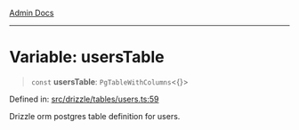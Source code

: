 [Admin Docs](/)

***

# Variable: usersTable

> `const` **usersTable**: `PgTableWithColumns`\<\{\}\>

Defined in: [src/drizzle/tables/users.ts:59](https://github.com/syedali237/talawa-api/blob/aa4e819f67def774740606c7a534dc013cdfe393/src/drizzle/tables/users.ts#L59)

Drizzle orm postgres table definition for users.
